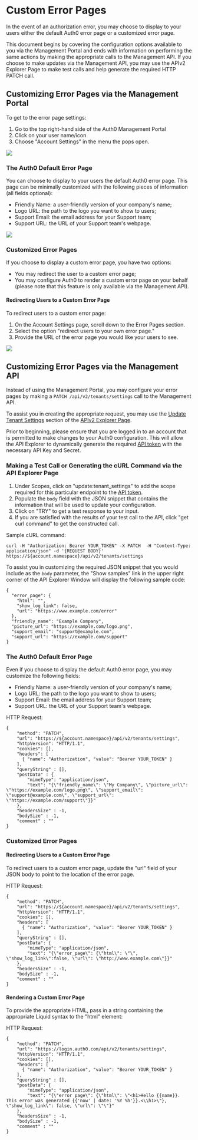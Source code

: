# Custom Error Pages

In the event of an authorization error, you may choose to display to your users either the default Auth0 error page or a customized error page.

This document begins by covering the configuration options available to you via the Management Portal and ends with information on performing the same actions by making the appropriate calls to the Management API. If you choose to make updates via the Management API, you may use the APIv2 Explorer Page to make test calls and help generate the required HTTP PATCH call.

## Customizing Error Pages via the Management Portal

To get to the error page settings:

1.	Go to the top right-hand side of the Auth0 Management Portal
2.	Click on your user name/icon
3.	Choose "Account Settings" in the menu the pops open.

![](/media/articles/error-pages/account-settings.png)

### The Auth0 Default Error Page

You can choose to display to your users the default Auth0 error page. This page can be minimally customized with the following pieces of information (all fields optional):

-	Friendly Name: a user-friendly version of your company's name;
-	Logo URL: the path to the logo you want to show to users;
-	Support Email: the email address for your Support team;
-	Support URL: the URL of your Support team's webpage.

![](/media/articles/error-pages/error-page-settings.png)

### Customized Error Pages

If you choose to display a custom error page, you have two options:

-	You may redirect the user to a custom error page;
-	You may configure Auth0 to render a custom error page on your behalf (please note that this feature is only available via the Management API).

#### Redirecting Users to a Custom Error Page

To redirect users to a custom error page:

1.	On the Account Settings page, scroll down to the Error Pages section.
2.	Select the option "redirect users to your own error page."
3.	Provide the URL of the error page you would like your users to see.

![](/media/articles/error-pages/redirect-error-page.png)

## Customizing Error Pages via the Management API

Instead of using the Management Portal, you may configure your error pages by making a `PATCH /api/v2/tenants/settings` call to the Management API.

To assist you in creating the appropriate request, you may use the [Update Tenant Settings](/api/v2#!/Tenants/patch_settings) section of the [APIv2 Explorer Page](/api/v2).

Prior to beginning, please ensure that you are logged in to an account that is permitted to make changes to your Auth0 configuration. This will allow the API Explorer to dynamically generate the required [API token](/api/v2/tokens) with the necessary API Key and Secret.

### Making a Test Call or Generating the cURL Command via the API Explorer Page

1.	Under Scopes, click on "update:tenant_settings" to add the scope required for this particular endpoint to the [API token](/api/v2/tokens).
2.	Populate the `body` field with the JSON snippet that contains the information that will be used to update your configuration.
3.	Click on "TRY" to get a test response to your input.
4.	If you are satisfied with the results of your test call to the API, click "get curl command" to get the constructed call.

Sample cURL command:

```text
curl -H "Authorization: Bearer YOUR_TOKEN" -X PATCH  -H "Content-Type: application/json" -d '{REQUEST BODY}' https://${account.namespace}/api/v2/tenants/settings
```

To assist you in customizing the required JSON snippet that you would include as the `body` parameter, the "Show samples" link in the upper right corner of the API Explorer Window will display the following sample code:

```text
{
  "error_page": {
    "html": "",
    "show_log_link": false,
    "url": "https://www.example.com/error"
  },
  "friendly_name": "Example Company",
  "picture_url": "https://example.com/logo.png",
  "support_email": "support@example.com",
  "support_url": "https://example.com/support"
}
```

### The Auth0 Default Error Page

Even if you choose to display the default Auth0 error page, you may customize the following fields:

-	Friendly Name: a user-friendly version of your company's name;
-	Logo URL: the path to the logo you want to show to users;
-	Support Email: the email address for your Support team;
-	Support URL: the URL of your Support team's webpage.

HTTP Request:

```har
{
    "method": "PATCH",
    "url": "https://${account.namespace}/api/v2/tenants/settings",
    "httpVersion": "HTTP/1.1",
    "cookies": [],
    "headers": [
      { "name": "Authorization", "value": "Bearer YOUR_TOKEN" }
    ],
    "queryString" : [],
    "postData" : {
        "mimeType": "application/json",
        "text": "{\"friendly_name\": \"My Company\", \"picture_url\": \"https://example.com/logo.png\", \"support_email\": \"support@example.com\", \"support_url\": \"https://example.com/support\"}}"
    },
    "headersSize" : -1,
    "bodySize" : -1,
    "comment" : ""
}
```

### Customized Error Pages

#### Redirecting Users to a Custom Error Page

To redirect users to a custom error page, update the "url" field of your JSON body to point to the location of the error page.

HTTP Request:

```har
{
    "method": "PATCH",
    "url": "https://${account.namespace}/api/v2/tenants/settings",
    "httpVersion": "HTTP/1.1",
    "cookies": [],
    "headers": [
      { "name": "Authorization", "value": "Bearer YOUR_TOKEN" }
    ],
    "queryString" : [],
    "postData": {
        "mimeType": "application/json",
        "text": "{\"error_page\": {\"html\": \"\", \"show_log_link\":false, \"url\": \"http://www.example.com\"}}"
    },
    "headersSize" : -1,
    "bodySize" : -1,
    "comment" : ""
}
```

#### Rendering a Custom Error Page

To provide the appropriate HTML, pass in a string containing the appropriate Liquid syntax to the "html" element:

HTTP Request:

```har
{
    "method": "PATCH",
    "url": "https://login.auth0.com/api/v2/tenants/settings",
    "httpVersion": "HTTP/1.1",
    "cookies": [],
    "headers": [
      { "name": "Authorization", "value": "Bearer YOUR_TOKEN" }
    ],
    "queryString" : [],
    "postData": {
        "mimeType": "application/json",
		"text": "{\"error page\": {\"html\": \"<h1>Hello {{name}}. This error was generated {{'now' | date: '%Y %h'}}.<\\h1>\"}, \"show_log_link\": false, \"url\": \"\"}"
    },
    "headersSize" : -1,
    "bodySize" : -1,
    "comment" : ""
}
```
